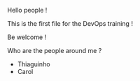 Hello people !

This is the first file for the DevOps training !

Be welcome !

Who are the people around me ?
* Thiaguinho
* Carol
